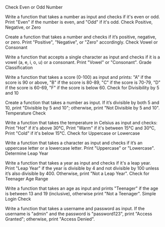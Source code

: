 Check Even or Odd Number

Write a function that takes a number as input and checks if it's even or odd. Print "Even" if the number is even, and "Odd" if it's odd.
Check Positive, Negative, or Zero

Create a function that takes a number and checks if it’s positive, negative, or zero. Print "Positive", "Negative", or "Zero" accordingly.
Check Vowel or Consonant

Write a function that accepts a single character as input and checks if it is a vowel (a, e, i, o, u) or a consonant. Print "Vowel" or "Consonant".
Grade Classification

Write a function that takes a score (0-100) as input and prints:
"A" if the score is 90 or above,
"B" if the score is 80-89,
"C" if the score is 70-79,
"D" if the score is 60-69,
"F" if the score is below 60.
Check for Divisibility by 5 and 10

Create a function that takes a number as input. If it’s divisible by both 5 and 10, print "Divisible by 5 and 10"; otherwise, print "Not Divisible by 5 and 10".
Temperature Check

Write a function that takes the temperature in Celsius as input and checks:
Print "Hot" if it's above 30°C,
Print "Warm" if it's between 15°C and 30°C,
Print "Cold" if it's below 15°C.
Check for Uppercase or Lowercase

Write a function that takes a character as input and checks if it’s an uppercase letter or a lowercase letter. Print "Uppercase" or "Lowercase".
Determine Leap Year

Write a function that takes a year as input and checks if it's a leap year. Print "Leap Year" if the year is divisible by 4 and not divisible by 100 unless it’s also divisible by 400. Otherwise, print "Not a Leap Year".
Check for Teenager Age Range

Write a function that takes an age as input and prints "Teenager" if the age is between 13 and 19 (inclusive), otherwise print "Not a Teenager".
Simple Login Check

Write a function that takes a username and password as input. If the username is "admin" and the password is "password123", print "Access Granted"; otherwise, print "Access Denied".